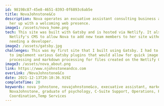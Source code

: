 ```yaml
---
id: 98198c87-45e8-4651-8393-0f6893c6ab5e
title: NovaJohnstone&Co
description: Nova operates an excuative assistant consulting business and I set
  her up with a welcoming web presence.
image1: /assets/nova_home.png
tech: This site was built with Gatsby and is hosted via Netlify. It also uses
  Netlify's CMS to allow Nova to add new team members to her site without
  needing a developer.
image2: /assets/gatsby.jpg
challenges: This was my first site that I built using Gatsby. I had to learn how
  to implement various Gatsby plugins that would allow for quick image
  processing and markdown processing for files created on the Netlify CMS.
image3: /assets/nova_about.png
link: https://www.njohnstoneandco.com
overLink: /NovaJohnstone&Co
date: 2021-12-13T20:10:36.919Z
completeTime: 20
keywords: nova johnstone, novajohnstone&co, execuative assistant, marketing,
  NovaJohnstone, graduate of psychology, C-Suite Support, Operations, Project
  Coordination,Temp Services
---
```

